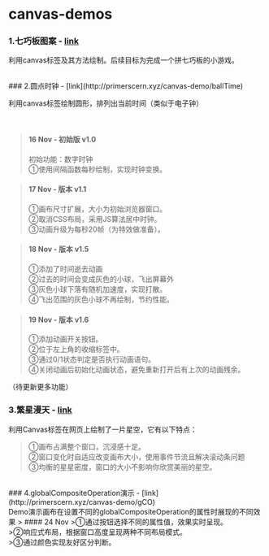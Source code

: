 # canvas-demos
### 1.七巧板图案 - [link](http://primerscern.xyz/canvas-demo/sevenQ)
利用canvas标签及其方法绘制。后续目标为完成一个拼七巧板的小游戏。

<br/>
### 2.圆点时钟 - [link](http://primerscern.xyz/canvas-demo/ballTime)

<br/>

利用canvas标签绘制圆形，排列出当前时间（类似于电子钟）

<br/>

> #### 16 Nov - 初始版 v1.0
>初始功能：数字时钟<br/>
>①使用间隔函数每秒绘制，实现时钟变换。

> #### 17 Nov - 版本 v1.1
>①画布尺寸扩展，大小为初始浏览器窗口。<br/>
>②取消CSS布局，采用JS算法居中时钟。<br/>
>③动画升级为每秒20帧（为特效做准备）。

> #### 18 Nov - 版本 v1.5
>①添加了时间逝去动画<br/>
>②过去的时间会变成灰色的小球，飞出屏幕外<br/>
>③灰色小球下落有随机加速度，实现打散。<br/>
>④飞出范围的灰色小球不再绘制，节约性能。

> #### 19 Nov - 版本 v1.6
>①添加动画开关按钮。<br/>
>②位于左上角的收缩标签中。<br/>
>③通过0/1状态判定是否执行动画语句。<br/>
>④关闭动画后初始化动画状态，避免重新打开后有上次的动画残余。

（待更新更多功能） 
<br/>
### 3.繁星漫天 - [link](http://primerscern.xyz/canvas-demo/Stars)
利用Canvas标签在网页上绘制了一片星空，它有以下特点：
>①画布占满整个窗口，沉浸感十足。<br/>
>②窗口变化时自适应改变画布大小，使用事件节流且解决滚动条问题<br/>
>③均衡的星星密度，窗口的大小不影响你欣赏美丽的星空。

<br/>
### 4.globalCompositeOperation演示 - [link](http://primerscern.xyz/canvas-demo/gCO)<br/>
Demo演示画布在设置不同的globalCompositeOperation的属性时展现的不同效果
> #### 24 Nov
>①通过按钮选择不同的属性值，效果实时呈现。<br/>
>②响应式布局，根据窗口高度呈现两种不同布局模式。<br/>
>③通过颜色实现友好区分判断。
